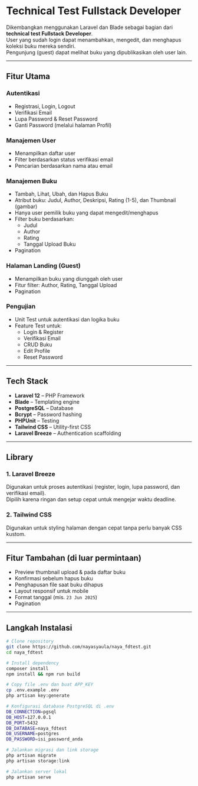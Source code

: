 # Technical Test Fullstack Developer

Dikembangkan menggunakan Laravel dan Blade sebagai bagian dari **technical test Fullstack Developer**.  
User yang sudah login dapat menambahkan, mengedit, dan menghapus koleksi buku mereka sendiri.  
Pengunjung (guest) dapat melihat buku yang dipublikasikan oleh user lain.

---

## Fitur Utama

### Autentikasi
- Registrasi, Login, Logout
- Verifikasi Email
- Lupa Password & Reset Password
- Ganti Password (melalui halaman Profil)

### Manajemen User
- Menampilkan daftar user
- Filter berdasarkan status verifikasi email
- Pencarian berdasarkan nama atau email

### Manajemen Buku
- Tambah, Lihat, Ubah, dan Hapus Buku
- Atribut buku: Judul, Author, Deskripsi, Rating (1-5), dan Thumbnail (gambar)
- Hanya user pemilik buku yang dapat mengedit/menghapus
- Filter buku berdasarkan:
  - Judul
  - Author
  - Rating
  - Tanggal Upload Buku
- Pagination

### Halaman Landing (Guest)
- Menampilkan buku yang diunggah oleh user
- Fitur filter: Author, Rating, Tanggal Upload
- Pagination

### Pengujian
- Unit Test untuk autentikasi dan logika buku
- Feature Test untuk:
  - Login & Register
  - Verifikasi Email
  - CRUD Buku
  - Edit Profile
  - Reset Password

---

## Tech Stack

- **Laravel 12** – PHP Framework
- **Blade** – Templating engine
- **PostgreSQL** – Database
- **Bcrypt** – Password hashing
- **PHPUnit** – Testing
- **Tailwind CSS** – Utility-first CSS
- **Laravel Breeze** – Authentication scaffolding

---

## Library

### 1. Laravel Breeze
Digunakan untuk proses autentikasi (register, login, lupa password, dan verifikasi email).  
Dipilih karena ringan dan setup cepat untuk mengejar waktu deadline.

### 2. Tailwind CSS
Digunakan untuk styling halaman dengan cepat tanpa perlu banyak CSS kustom.

---

## Fitur Tambahan (di luar permintaan)

- Preview thumbnail upload & pada daftar buku
- Konfirmasi sebelum hapus buku
- Penghapusan file saat buku dihapus
- Layout responsif untuk mobile
- Format tanggal (mis. `23 Jun 2025`)
- Pagination

---

## Langkah Instalasi

```bash
# Clone repository
git clone https://github.com/nayasyaula/naya_fdtest.git
cd naya_fdtest

# Install dependency
composer install
npm install && npm run build

# Copy file .env dan buat APP_KEY
cp .env.example .env
php artisan key:generate

# Konfigurasi database PostgreSQL di .env
DB_CONNECTION=pgsql
DB_HOST=127.0.0.1
DB_PORT=5432
DB_DATABASE=naya_fdtest
DB_USERNAME=postgres
DB_PASSWORD=isi_password_anda

# Jalankan migrasi dan link storage
php artisan migrate
php artisan storage:link

# Jalankan server lokal
php artisan serve
